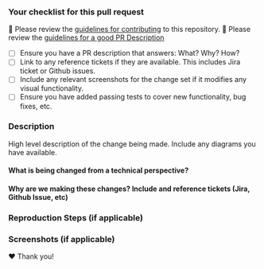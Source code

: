 ### Your checklist for this pull request
🚨 Please review the [guidelines for contributing](https://github.com/paypal/paypal-checkout-components/blob/master/CONTRIBUTING.md) to this repository.
🚨 Please review the [guidelines for a good PR Description](https://www.pullrequest.com/blog/writing-a-great-pull-request-description/)

- [ ] Ensure you have a PR description that answers: What? Why? How?
- [ ] Link to any reference tickets if they are available. This includes Jira ticket or Github issues.
- [ ] Include any relevant screenshots for the change set if it modifies any visual functionality.
- [ ] Ensure you have added passing tests to cover new functionality, bug fixes, etc.

### Description

High level description of the change being made. Include any diagrams you have available.

#### What is being changed from a technical perspective?

#### Why are we making these changes? Include and reference tickets (Jira, Github Issue, etc)

### Reproduction Steps (if applicable)

### Screenshots (if applicable)

❤️  Thank you!
